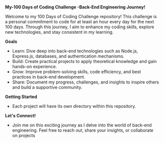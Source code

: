 **My-100 Days of Coding Challenge -Back-End Engineering Journey!**

Welcome to my 100 Days of Coding Challenge repository! This challenge is a personal commitment to code for at least an hour every day for the next 100 days. 
Through this journey, I aim to enhance my coding skills, explore new technologies, and stay consistent in my learning.

**Goals**
- Learn: Dive deep into back-end technologies such as Node.js, Express.js, databases, and authentication mechanisms.
- Build: Create practical projects to apply theoretical knowledge and gain hands-on experience.
- Grow: Improve problem-solving skills, code efficiency, and best practices in back-end development.
- Share: Document my progress, challenges, and insights to inspire others and build a supportive community.


**Getting Started**
- Each project will have its own directory within this repository. 

**Let's Connect!**

- Join me on this exciting journey as I delve into the world of back-end engineering. Feel free to reach out, share your insights, or collaborate on projects
